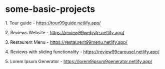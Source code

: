 # some-basic-projects

<p>1. Tour guide - <a href="https://tour99guide.netlify.app/">https://tour99guide.netlify.app/</a></p>


<p>2. Reviews Website - <a href="https://review99website.netlify.app/">https://review99website.netlify.app/</a></p>


<p>3. Restaurent Menu - <a href="https://restaurent99menu.netlify.app/">https://restaurent99menu.netlify.app/</a></p>


<p>4. Reviews with sliding functionality - <a href="https://review99carousel.netlify.app/">https://review99carousel.netlify.app/</a></p>


<p>5. Lorem Ipsum Generator - <a href="https://lorem9ipsum9generator.netlify.app/">https://lorem9ipsum9generator.netlify.app/</a></p>
